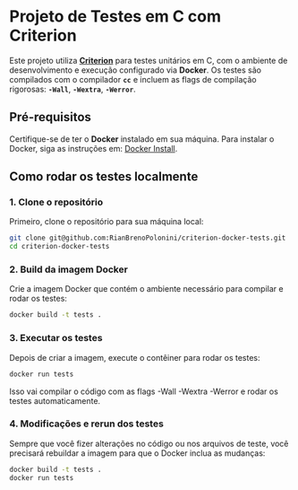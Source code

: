 # Projeto de Testes em C com Criterion

Este projeto utiliza [**Criterion**](https://github.com/Snaipe/Criterion) para testes unitários em C, com o ambiente de desenvolvimento e execução configurado via **Docker**. Os testes são compilados com o compilador **`cc`** e incluem as flags de compilação rigorosas: **`-Wall`**, **`-Wextra`**, **`-Werror`**.

## Pré-requisitos

Certifique-se de ter o **Docker** instalado em sua máquina. Para instalar o Docker, siga as instruções em: [Docker Install](https://docs.docker.com/get-docker/).

## Como rodar os testes localmente

### 1. Clone o repositório

Primeiro, clone o repositório para sua máquina local:

```bash
git clone git@github.com:RianBrenoPolonini/criterion-docker-tests.git
cd criterion-docker-tests
```

### 2. Build da imagem Docker

Crie a imagem Docker que contém o ambiente necessário para compilar e rodar os testes:

```bash
docker build -t tests .
```

### 3. Executar os testes

Depois de criar a imagem, execute o contêiner para rodar os testes:

```bash
docker run tests
```

Isso vai compilar o código com as flags -Wall -Wextra -Werror e rodar os testes automaticamente.

### 4. Modificações e rerun dos testes

Sempre que você fizer alterações no código ou nos arquivos de teste, você precisará rebuildar a imagem para que o Docker inclua as mudanças:

```bash
docker build -t tests .
docker run tests
```
